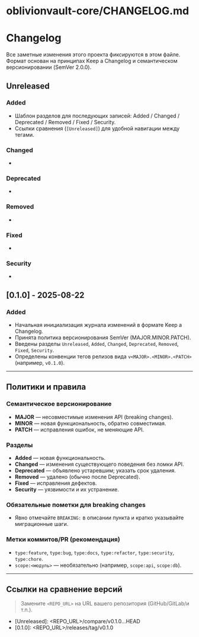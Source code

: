 # oblivionvault-core/CHANGELOG.md
# Changelog

Все заметные изменения этого проекта фиксируются в этом файле.
Формат основан на принципах Keep a Changelog и семантическом версионировании (SemVer 2.0.0).

## Unreleased

### Added
- Шаблон разделов для последующих записей: Added / Changed / Deprecated / Removed / Fixed / Security.
- Ссылки сравнения (`[Unreleased]`) для удобной навигации между тегами.

### Changed
- 

### Deprecated
- 

### Removed
- 

### Fixed
- 

### Security
- 

## [0.1.0] - 2025-08-22
### Added
- Начальная инициализация журнала изменений в формате Keep a Changelog.
- Принята политика версионирования SemVer (MAJOR.MINOR.PATCH).
- Введены разделы `Unreleased`, `Added`, `Changed`, `Deprecated`, `Removed`, `Fixed`, `Security`.
- Определены конвенции тегов релизов вида `v<MAJOR>.<MINOR>.<PATCH>` (например, `v0.1.0`).

---

## Политики и правила

### Семантическое версионирование
- **MAJOR** — несовместимые изменения API (breaking changes).
- **MINOR** — новая функциональность, обратно совместимая.
- **PATCH** — исправления ошибок, не меняющие API.

### Разделы
- **Added** — новая функциональность.
- **Changed** — изменения существующего поведения без ломки API.
- **Deprecated** — объявлено устаревшим; указать срок удаления.
- **Removed** — удалено (обычно после Deprecated).
- **Fixed** — исправления дефектов.
- **Security** — уязвимости и их устранение.

### Обязательные пометки для breaking changes
- Явно отмечайте `BREAKING:` в описании пункта и кратко указывайте миграционные шаги.

### Метки коммитов/PR (рекомендация)
- `type:feature`, `type:bug`, `type:docs`, `type:refactor`, `type:security`, `type:chore`.
- `scope:<модуль>` — необязательно (например, `scope:api`, `scope:db`).

---

## Ссылки на сравнение версий

> Замените `<REPO_URL>` на URL вашего репозитория (GitHub/GitLab/и т.п.).

- [Unreleased]: <REPO_URL>/compare/v0.1.0...HEAD
- [0.1.0]: <REPO_URL>/releases/tag/v0.1.0
